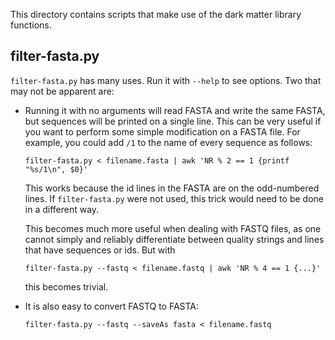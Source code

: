 This directory contains scripts that make use of the dark matter library
functions.

## filter-fasta.py

`filter-fasta.py` has many uses. Run it with `--help` to see options. Two
that may not be apparent are:

* Running it with no arguments will read FASTA and write the same FASTA,
  but sequences will be printed on a single line. This can be very useful
  if you want to perform some simple modification on a FASTA file. For
  example, you could add `/1` to the name of every sequence as follows:

  `filter-fasta.py < filename.fasta | awk 'NR % 2 == 1 {printf "%s/1\n", $0}'`

  This works because the id lines in the FASTA are on the odd-numbered
  lines. If `filter-fasta.py` were not used, this trick would need to be
  done in a different way.

  This becomes much more useful when dealing with FASTQ files, as one
  cannot simply and reliably differentiate between quality strings and
  lines that have sequences or ids. But with

  `filter-fasta.py --fastq < filename.fastq | awk 'NR % 4 == 1 {...}'`

  this becomes trivial.
* It is also easy to convert FASTQ to FASTA:

  `filter-fasta.py --fastq --saveAs fasta < filename.fastq`
